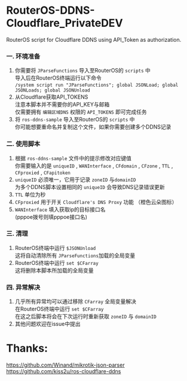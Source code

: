 # RouterOS-DDNS-Cloudflare_PrivateDEV  
RouterOS script for Cloudflare DDNS using API_Token as authorization.  

### 一. 环境准备  
1. 你需要将 `JParseFunctions` 导入至RouterOS的 `scripts` 中  
导入后在RouterOS终端运行以下命令  
`/system script run "JParseFunctions"; global JSONLoad; global JSONLoads; global JSONUnload`  
2. 从Cloudflare获取API_TOKENS  
注意本脚本并不需要你的API_KEY与邮箱  
仅需要拥有 `编辑区域DNS` 权限的 `API_TOKENS` 即可完成任务  
3. 将 `ros-ddns-sample` 导入至RouterOS的 `scripts` 中  
你可能想要重命名并复制这个文件，如果你需要创建多个DDNS记录  
### 二. 使用脚本  
1. 根据 `ros-ddns-sample` 文件中的提示修改对应键值  
你需要输入的是 `uniqueID` , `WANInterface` , `CFdomain` , `CFzone` , `TTL` , `CFproxied` , `CFapitoken`  
2. `uniqueID` 必须唯一，它用于记录 `zoneID` 与`domainID`  
为多个DDNS脚本设置相同的 `uniqueID` 会导致DNS记录错误更新  
3. `TTL` 单位为秒  
4. `CFproxied` 用于开关 `Cloudflare's DNS Proxy` 功能  （橙色云朵图标）  
5. `WANInterface` 填入获取ip的目标接口名  
(pppoe拨号则填pppoe接口名)  

### 三. 清理  
1. RouterOS终端中运行 `$JSONUnload`  
这将自动清除所有 `JParseFunctions`加载的全局变量  
2. RouterOS终端中运行 `set $CFarray`  
这将删除本脚本所加载的全局变量  

### 四. 异常解决  
1. 几乎所有异常均可以通过移除 `CFarray` 全局变量解决  
在RouterOS终端中运行 `set $CFarray`  
在这之后脚本将会在下次运行时重新获取 `zoneID` 与 `domainID`  
2. 其他问题欢迎在issue中提出  

# Thanks: 
https://github.com/Winand/mikrotik-json-parser  
https://github.com/kiss2u/ros-cloudflare-ddns  